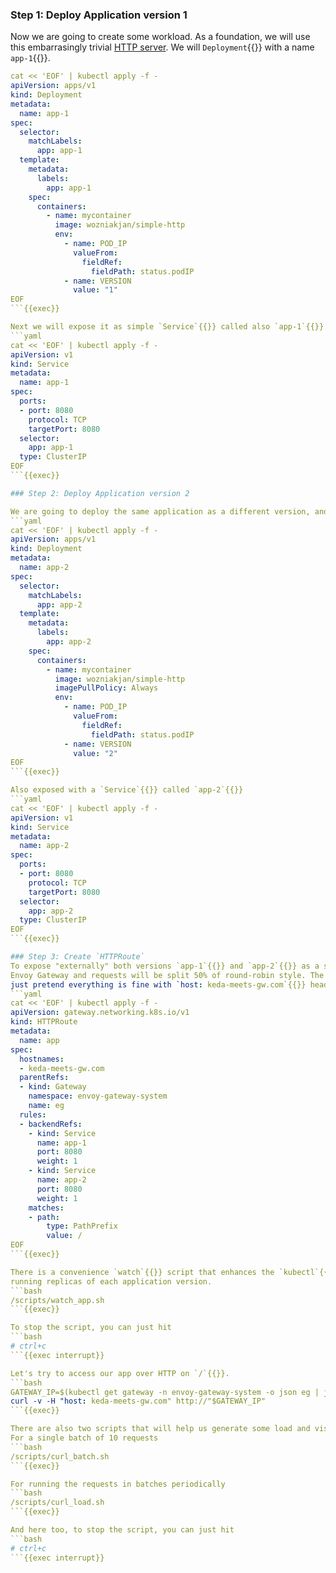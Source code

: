 ### Step 1: Deploy Application version 1

Now we are going to create some workload. As a foundation, we will use this embarrasingly trivial [HTTP server](https://github.com/wozniakjan/kmg/tree/main/app/main.go).
We will `Deployment`{{}} with a name `app-1`{{}}.
```yaml
cat << 'EOF' | kubectl apply -f -
apiVersion: apps/v1
kind: Deployment
metadata:
  name: app-1
spec:
  selector:
    matchLabels:
      app: app-1
  template:
    metadata:
      labels:
        app: app-1
    spec:
      containers:
        - name: mycontainer
          image: wozniakjan/simple-http
          env:
            - name: POD_IP
              valueFrom:
                fieldRef:
                  fieldPath: status.podIP
            - name: VERSION
              value: "1"
EOF
```{{exec}}

Next we will expose it as simple `Service`{{}} called also `app-1`{{}}
```yaml
cat << 'EOF' | kubectl apply -f -
apiVersion: v1
kind: Service
metadata:
  name: app-1
spec:
  ports:
  - port: 8080
    protocol: TCP
    targetPort: 8080
  selector:
    app: app-1
  type: ClusterIP
EOF
```{{exec}}

### Step 2: Deploy Application version 2

We are going to deploy the same application as a different version, and call it `app-2`{{}}
```yaml
cat << 'EOF' | kubectl apply -f -
apiVersion: apps/v1
kind: Deployment
metadata:
  name: app-2
spec:
  selector:
    matchLabels:
      app: app-2
  template:
    metadata:
      labels:
        app: app-2
    spec:
      containers:
        - name: mycontainer
          image: wozniakjan/simple-http
          imagePullPolicy: Always
          env:
            - name: POD_IP
              valueFrom:
                fieldRef:
                  fieldPath: status.podIP
            - name: VERSION
              value: "2"
EOF
```{{exec}}

Also exposed with a `Service`{{}} called `app-2`{{}}
```yaml
cat << 'EOF' | kubectl apply -f -
apiVersion: v1
kind: Service
metadata:
  name: app-2
spec:
  ports:
  - port: 8080
    protocol: TCP
    targetPort: 8080
  selector:
    app: app-2
  type: ClusterIP
EOF
```{{exec}}

### Step 3: Create `HTTPRoute`
To expose "externally" both versions `app-1`{{}} and `app-2`{{}} as a single application, we are going to use `HTTPRoute`{{}}. The traffic betwen the versions will be loadbalanced by the
Envoy Gateway and requests will be split 50% of round-robin style. The hostname for our application is `keda-meets-gw.com`{{}} but there is no DNS record attached to the app, so we will
just pretend everything is fine with `host: keda-meets-gw.com`{{}} header for our HTTP requests but hit the Gateway IP address instead.
```yaml
cat << 'EOF' | kubectl apply -f -
apiVersion: gateway.networking.k8s.io/v1
kind: HTTPRoute
metadata:
  name: app
spec:
  hostnames:
  - keda-meets-gw.com
  parentRefs:
  - kind: Gateway
    namespace: envoy-gateway-system
    name: eg
  rules:
  - backendRefs:
    - kind: Service
      name: app-1
      port: 8080
      weight: 1
    - kind: Service
      name: app-2
      port: 8080
      weight: 1
    matches:
    - path:
        type: PathPrefix
        value: /
EOF
```{{exec}}

There is a convenience `watch`{{}} script that enhances the `kubectl`{{}} output to make it easier to see
running replicas of each application version.
```bash
/scripts/watch_app.sh
```{{exec}}

To stop the script, you can just hit
```bash
# ctrl+c
```{{exec interrupt}}

Let's try to access our app over HTTP on `/`{{}}.
```bash
GATEWAY_IP=$(kubectl get gateway -n envoy-gateway-system -o json eg | jq --raw-output '.status.addresses[0].value')
curl -v -H "host: keda-meets-gw.com" http://"$GATEWAY_IP"
```{{exec}}

There are also two scripts that will help us generate some load and visualize responses a bit nicer. 
For a single batch of 10 requests
```bash
/scripts/curl_batch.sh
```{{exec}}

For running the requests in batches periodically
```bash
/scripts/curl_load.sh
```{{exec}}

And here too, to stop the script, you can just hit
```bash
# ctrl+c
```{{exec interrupt}}
